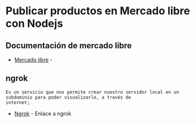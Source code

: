# Publicar productos en Mercado libre con Nodejs

## Documentación de mercado libre
* [Mercado libre]( https://developers.mercadolibre.com.mx/es_ar/mi-primera-aplicacion) - 

## ngrok
```
Es un servicio que nos permite crear nuestro servidor local en un subdominio para poder visualizarlo, a través de 
internet;
```
* [Ngrok](https://ngrok.com/) - Enlace a ngrok

